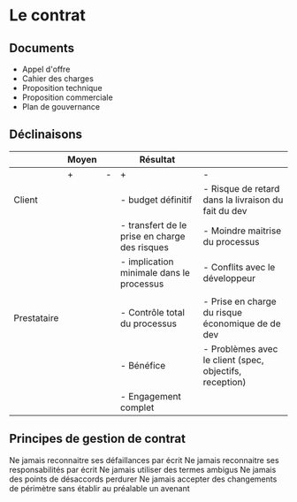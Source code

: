 # Le contrat 

## Documents

- Appel d'offre
- Cahier des charges
- Proposition technique
- Proposition commerciale
- Plan de gouvernance

## Déclinaisons


|             | Moyen |   | Résultat                                      |                                                         |
|-------------|-------|---|-----------------------------------------------|---------------------------------------------------------|
|             | +     | - | +                                             | -                                                       |
| Client      |       |   | - budget définitif                            | - Risque de retard dans la livraison du fait du dev     |
|             |       |   | - transfert de le prise en charge des risques | - Moindre maitrise du processus                         |
|             |       |   | - implication minimale dans le processus      | - Conflits avec le développeur                          |
|             |       |   |                                               |                                                         |
| Prestataire |       |   | - Contrôle total du processus                 | - Prise en charge du risque économique de de dev        |
|             |       |   | - Bénéfice                                    | - Problèmes avec le client (spec, objectifs, reception) |
|             |       |   | - Engagement complet                          |                                                         |

## Principes de gestion de contrat

Ne jamais reconnaitre ses défaillances par écrit
Ne jamais reconnaitre ses responsabilités par écrit
Ne jamais utiliser des termes ambigus
Ne jamais des points de désaccords perdurer
Ne jamais accepter des changements de périmètre sans établir au préalable un avenant